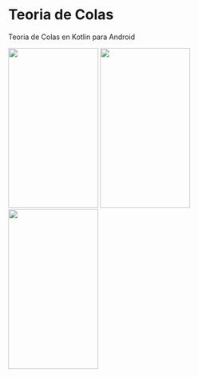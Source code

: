 # Teoria de Colas
Teoria de Colas en Kotlin para Android

<p>
<img src="https://user-images.githubusercontent.com/9899682/33467378-ba099370-d619-11e7-9c13-7839ac043645.jpg" width="180" height="320">
  <img src="https://user-images.githubusercontent.com/9899682/33467376-b9a61f52-d619-11e7-9e1e-461d50458362.jpg" width="180" height="320">
  <img src="https://user-images.githubusercontent.com/9899682/33467375-b919866e-d619-11e7-9562-c037461018cb.jpg" width="180" height="320">
</p>
